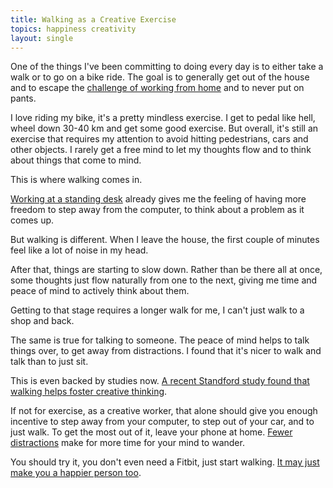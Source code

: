 ```yaml
---
title: Walking as a Creative Exercise
topics: happiness creativity
layout: single
---
```

One of the things I've been committing to doing every day is to either take a
walk or to go on a bike ride. The goal is to generally get out of the house and
to escape the [challenge of working from
home](http://www.paperplanes.de/2014/2/14/personal-challenges-of-remote-work.html) and to never put on pants.

I love riding my bike, it's a pretty mindless exercise. I get to pedal like
hell, wheel down 30-40 km and get some good exercise. But overall, it's still an
exercise that requires my attention to avoid hitting pedestrians, cars and other
objects. I rarely get a free mind to let my thoughts flow and to think about
things that come to mind.

This is where walking comes in.

[Working at a standing
desk](http://www.paperplanes.de/2014/2/10/standing-desk.html) already gives me the feeling of having more freedom
to step away from the computer, to think about a problem as it comes up.

But walking is different. When I leave the house, the first couple of minutes
feel like a lot of noise in my head.

After that, things are starting to slow down. Rather than be there all at
once, some thoughts just flow naturally from one to the next, giving me time and
peace of mind to actively think about them.

Getting to that stage requires a longer walk for me, I can't just walk to a shop
and back.

The same is true for talking to someone. The peace of mind helps to talk things
over, to get away from distractions. I found that it's nicer to walk and talk
than to just sit. 

This is even backed by studies now. [A recent Standford study found that walking
helps foster creative
thinking](http://news.stanford.edu/news/2014/april/walking-vs-sitting-042414.html).

If not for exercise, as a creative worker, that alone should give you enough
incentive to step away from your computer, to step out of your car, and to just
walk. To get the most out of it, leave your phone at home. [Fewer
distractions](http://www.paperplanes.de/2014/3/28/three-productivity-tips.html)
make for more time for your mind to wander.

You should try it, you don't even need a Fitbit, just start walking. [It may
just make you a happier person
too](http://www.fastcompany.com/3025957/work-smart/what-happens-to-our-brains-when-we-exercise-and-how-it-makes-us-happier).

